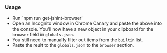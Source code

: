 ### Usage
- Run `npm run get-jshint-browser'
- Open an Incognito window in Chrome Canary and paste the above into the console.
	 You'll now have a new object in your clipboard for the `browser` field in `globals.json`.
- You still need to manually filter out items from the `builtin` list.
- Paste the reult to the `globals.json` to the `browser` section.
